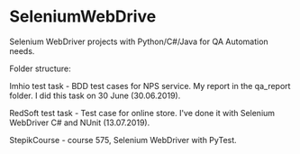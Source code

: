 # SeleniumWebDrive
Selenium WebDriver projects with Python/C#/Java for QA Automation needs.

Folder structure:

Imhio test task   - BDD test cases for NPS service. My report in the qa_report folder. I did this task on 30 June (30.06.2019).

RedSoft test task - Test case for online store. I've done it with Selenium WebDriver C# and NUnit (13.07.2019).

StepikCourse      - course 575, Selenium WebDriver with PyTest.

